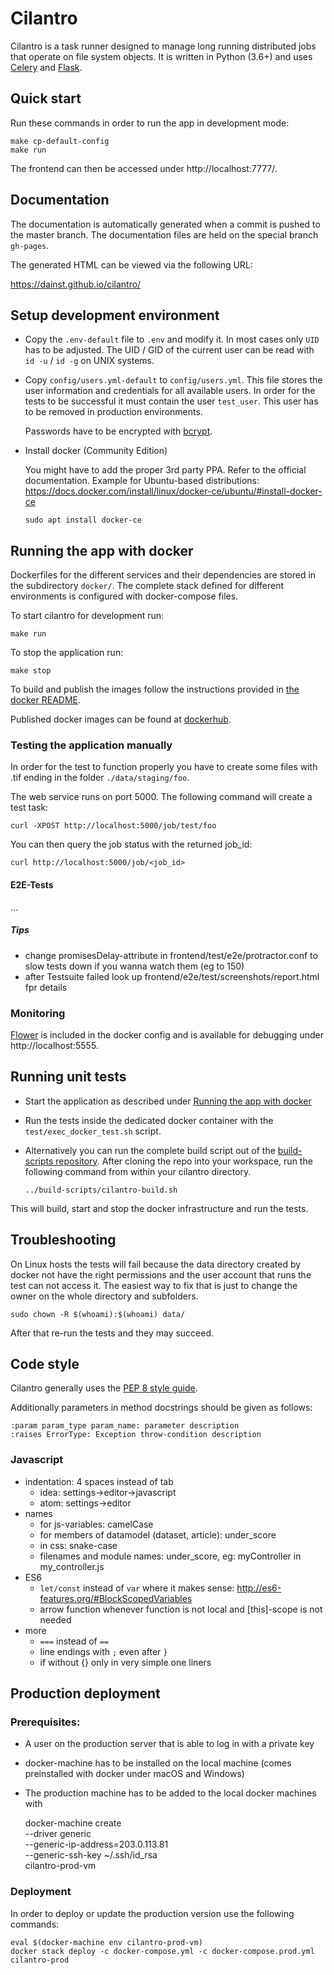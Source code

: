 # Cilantro

Cilantro is a task runner designed to manage long running distributed jobs that
operate on file system objects. It is written in Python (3.6+) and uses
[Celery](http://docs.celeryproject.org/) and [Flask](http://flask.pocoo.org/).

## Quick start

Run these commands in order to run the app in development mode:

    make cp-default-config
    make run

The frontend can then be accessed under http://localhost:7777/.

## Documentation

The documentation is automatically generated when a commit is pushed to the
master branch.
The documentation files are held on the special branch `gh-pages`.

The generated HTML can be viewed via the following URL:

https://dainst.github.io/cilantro/

## Setup development environment

* Copy the `.env-default` file to `.env` and modify it. In most cases only
  `UID` has to be adjusted. The UID / GID of the current user can be read with
  `id -u` / `id -g` on UNIX systems.

* Copy `config/users.yml-default` to `config/users.yml`. This file stores the
  user information and credentials for all available users. In order for the
  tests to be successful it must contain the user `test_user`. This user has
  to be removed in production environments.

  Passwords have to be encrypted with
  [bcrypt](https://en.wikipedia.org/wiki/Bcrypt).

* Install docker (Community Edition)

    You might have to add the proper 3rd party PPA. Refer to the official
    documentation. Example for Ubuntu-based distributions:
    https://docs.docker.com/install/linux/docker-ce/ubuntu/#install-docker-ce

    `sudo apt install docker-ce`

## Running the app with docker

Dockerfiles for the different services and their dependencies are stored in
the subdirectory `docker/`. The complete stack defined for different
environments is configured with docker-compose files.

To start cilantro for development run:

    make run

To stop the application run:

    make stop

To build and publish the images follow the instructions provided in
[the docker README](docker/README.md).

Published docker images can be found at [dockerhub](https://hub.docker.com/u/dainst/).

### Testing the application manually

In order for the test to function properly you have to create some files with
.tif ending in the folder `./data/staging/foo`.

The web service runs on port 5000. The following command will create a test task:

    curl -XPOST http://localhost:5000/job/test/foo

You can then query the job status with the returned job_id:

    curl http://localhost:5000/job/<job_id>

#### E2E-Tests

...

##### Tips

- change promisesDelay-attribute in  frontend/test/e2e/protractor.conf to slow tests down if you wanna watch them (eg to 150)
- after Testsuite failed look up frontend/e2e/test/screenshots/report.html fpr details

### Monitoring

[Flower](https://flower.readthedocs.io/) is included in the docker config and
is available for debugging under http://localhost:5555.

## Running unit tests

* Start the application as described under [Running the app with docker
](https://github.com/dainst/cilantro#running-the-app-with-docker)

* Run the tests inside the dedicated docker container with the `test/exec_docker_test.sh` script.

*  Alternatively you can run the complete build script out of the
  [build-scripts repository](https://github.com/dainst/build-scripts/).
  After cloning the repo into your workspace, run the following command from within your cilantro directory.

    `../build-scripts/cilantro-build.sh`

This will build, start and stop the docker infrastructure and run the tests.


## Troubleshooting

On Linux hosts the tests will fail because the data directory created by
docker not have the right permissions and the user account that runs the test can not access it. The easiest way to fix that is just to change the owner on the whole directory and subfolders.

    sudo chown -R $(whoami):$(whoami) data/

After that re-run the tests and they may succeed.

## Code style

Cilantro generally uses the [PEP 8 style guide](https://www.python.org/dev/peps/pep-0008/).

Additionally parameters in method docstrings should be given as follows:

    :param param_type param_name: parameter description
    :raises ErrorType: Exception throw-condition description

### Javascript

- indentation: 4 spaces instead of tab
    - idea: settings->editor->javascript
    - atom: settings->editor
- names
    - for js-variables: camelCase
    - for members of datamodel (dataset, article): under_score
    - in css: snake-case
    - filenames and module names: under_score, eg: myController in my_controller.js
- ES6
    - `let/const` instead of `var` where it makes sense: http://es6-features.org/#BlockScopedVariables
    - arrow function whenever function is not local and [this]-scope is not needed
- more    
    - `===` instead of `==`
    - line endings with `;` even after `}`
    - if without {} only in very simple one liners


## Production deployment

### Prerequisites:
* A user on the production server that is able to log in with a private key
* docker-machine has to be installed on the local machine (comes preinstalled with
  docker under macOS and Windows)
* The production machine has to be added to the local docker machines with


    docker-machine create \
      --driver generic \
      --generic-ip-address=203.0.113.81 \
      --generic-ssh-key ~/.ssh/id_rsa \
      cilantro-prod-vm

### Deployment

In order to deploy or update the production version use the following commands:

    eval $(docker-machine env cilantro-prod-vm)
    docker stack deploy -c docker-compose.yml -c docker-compose.prod.yml cilantro-prod
